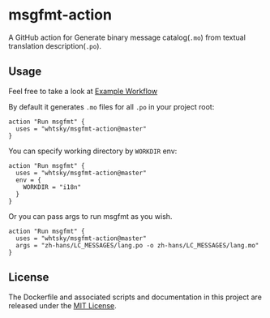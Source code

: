 # msgfmt-action

A GitHub action for Generate binary message catalog(`.mo`) from textual translation description(`.po`).

## Usage

Feel free to take a look at [Example Workflow](.github/main.workflow)

By default it generates `.mo` files for all `.po` in your project root:

```
action "Run msgfmt" {
  uses = "whtsky/msgfmt-action@master"
}
```

You can specify working directory by `WORKDIR` env:

```
action "Run msgfmt" {
  uses = "whtsky/msgfmt-action@master"
  env = {
    WORKDIR = "i18n"
  }
}
```

Or you can pass args to run msgfmt as you wish.

```
action "Run msgfmt" {
  uses = "whtsky/msgfmt-action@master"
  args = "zh-hans/LC_MESSAGES/lang.po -o zh-hans/LC_MESSAGES/lang.mo"
}
```

## License

The Dockerfile and associated scripts and documentation in this project are released under the [MIT License](LICENSE).
